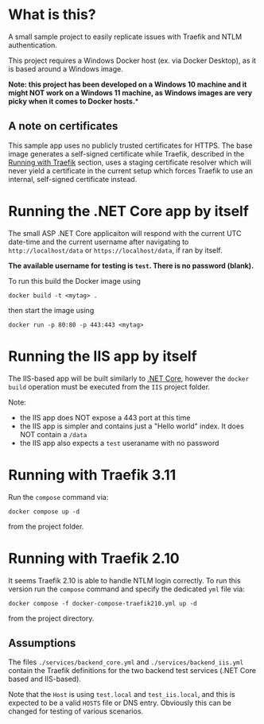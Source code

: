 # What is this?

A small sample project to easily replicate issues with Traefik and NTLM authentication.

This project requires a Windows Docker host (ex. via Docker Desktop), as it is based
around a Windows image.

**Note: this project has been developed on a Windows 10 machine and
it might NOT work on a Windows 11 machine, as Windows images are very picky when it comes
to Docker hosts.***

## A note on certificates
This sample app uses no publicly trusted certificates for HTTPS. The base image generates a
self-signed certificate while Traefik, described in the
[Running with Traefik](#running-with-traefik) section, uses a staging certificate resolver which
will never yield a certificate in the current setup which forces Traefik to use an internal,
self-signed certificate instead.

# Running the .NET Core app by itself

The small ASP .NET Core applicaiton will respond with the current UTC date-time and the current 
username after navigating to `http://localhost/data` or `https://localhost/data`, if ran by itself.

**The available username for testing is `test`. There is no password (blank).**

To run this build the Docker image using
```
docker build -t <mytag> .
```
then start the image using
```
docker run -p 80:80 -p 443:443 <mytag>
```

# Running the IIS app by itself
The IIS-based app will be built similarly to [.NET Core](#running-the-net-core-app-by-itself), however the `docker build`
operation must be executed from the `IIS` project folder.

Note: 
- the IIS app does NOT expose a 443 port at this time
- the IIS app is simpler and contains just a "Hello world" index. It does NOT contain a `/data` 
- the IIS app also expects a `test` useraname with no password

# Running with Traefik 3.11
Run the `compose` command via:
```
docker compose up -d
```
from the project folder.

# Running with Traefik 2.10
It seems Traefik 2.10 is able to handle NTLM login correctly. To run this version run the `compose` command 
and specify the dedicated `yml` file via:
```
docker compose -f docker-compose-traefik210.yml up -d
```
from the project directory.

## Assumptions

The files `./services/backend_core.yml` and `./services/backend_iis.yml` contain the Traefik definitions for the
two backend test services (.NET Core based and IIS-based).

Note that the `Host` is using `test.local` and `test_iis.local`, and this is expected to be a valid `HOSTS` file or
DNS entry. Obviously this can be changed for testing of various scenarios.

